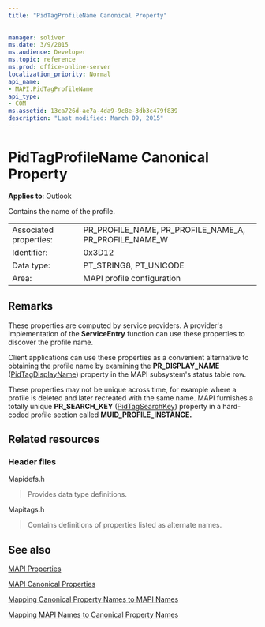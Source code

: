 ```yaml
---
title: "PidTagProfileName Canonical Property"
 
 
manager: soliver
ms.date: 3/9/2015
ms.audience: Developer
ms.topic: reference
ms.prod: office-online-server
localization_priority: Normal
api_name:
- MAPI.PidTagProfileName
api_type:
- COM
ms.assetid: 13ca726d-ae7a-4da9-9c8e-3db3c479f839
description: "Last modified: March 09, 2015"
---
```


# PidTagProfileName Canonical Property

  
  
**Applies to**: Outlook 
  
Contains the name of the profile.
  
|||
|:-----|:-----|
|Associated properties:  <br/> |PR_PROFILE_NAME, PR_PROFILE_NAME_A, PR_PROFILE_NAME_W  <br/> |
|Identifier:  <br/> |0x3D12  <br/> |
|Data type:  <br/> |PT_STRING8, PT_UNICODE  <br/> |
|Area:  <br/> |MAPI profile configuration  <br/> |
   
## Remarks

These properties are computed by service providers. A provider's implementation of the **ServiceEntry** function can use these properties to discover the profile name. 
  
Client applications can use these properties as a convenient alternative to obtaining the profile name by examining the **PR_DISPLAY_NAME** ([PidTagDisplayName](pidtagdisplayname-canonical-property.md)) property in the MAPI subsystem's status table row.
  
These properties may not be unique across time, for example where a profile is deleted and later recreated with the same name. MAPI furnishes a totally unique **PR_SEARCH_KEY** ([PidTagSearchKey](pidtagsearchkey-canonical-property.md)) property in a hard-coded profile section called **MUID_PROFILE_INSTANCE.**
  
## Related resources

### Header files

Mapidefs.h
  
> Provides data type definitions.
    
Mapitags.h
  
> Contains definitions of properties listed as alternate names.
    
## See also



[MAPI Properties](mapi-properties.md)
  
[MAPI Canonical Properties](mapi-canonical-properties.md)
  
[Mapping Canonical Property Names to MAPI Names](mapping-canonical-property-names-to-mapi-names.md)
  
[Mapping MAPI Names to Canonical Property Names](mapping-mapi-names-to-canonical-property-names.md)

